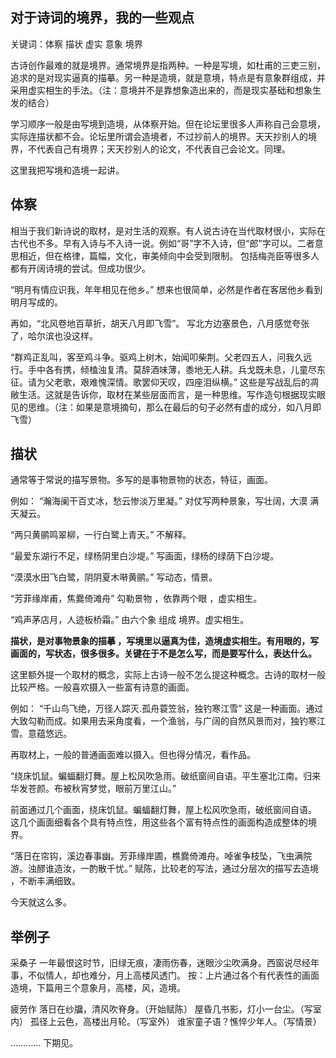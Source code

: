 ## 对于诗词的境界，我的一些观点

关键词：体察 描状 虚实 意象 境界

古诗创作最难的就是境界。通常境界是指两种。一种是写境，如杜甫的三吏三别，追求的是对现实逼真的描摹。另一种是造境，就是意境，特点是有意象群组成，并采用虚实相生的手法。（注：意境并不是靠想象造出来的，而是现实基础和想象生发的结合）

学习顺序一般是由写境到造境，从体察开始。但在论坛里很多人声称自己会意境，实际连描状都不会。论坛里所谓会造境者，不过抄前人的境界。天天抄别人的境界，不代表自己有境界；天天抄别人的论文，不代表自己会论文。同理。

这里我把写境和造境一起讲。

## 体察
相当于我们新诗说的取材，是对生活的观察。有人说古诗在当代取材很小，实际在古代也不多。早有入诗与不入诗一说。例如“哥”字不入诗，但“郎”字可以。二者意思相近，但在格律，篇幅，文化，审美倾向中会受到限制。 包括梅尧臣等很多人都有开阔诗境的尝试。但成功很少。

“明月有情应识我，年年相见在他乡。”
想来也很简单，必然是作者在客居他乡看到明月写成的。

再如，“北风卷地百草折，胡天八月即飞雪”。
写北方边塞景色，八月感觉夸张了，哈尔滨也没这样。

“群鸡正乱叫，客至鸡斗争。驱鸡上树木，始闻叩柴荆。父老四五人，问我久远行。手中各有携，倾榼浊复清。莫辞酒味薄，黍地无人耕。兵戈既未息，儿童尽东征。请为父老歌，艰难愧深情。歌罢仰天叹，四座泪纵横。”
这些是写战乱后的凋敝生活。这就是告诉你，取材在某些层面而言，是一种思维。写作造句根据现实眼见的思维。（注：如果是意境摘句，那么在最后的句子必然有虚的成分，如八月即飞雪）

## 描状
通常等于常说的描写景物。多写的是事物景物的状态，特征，画面。

例如：
“瀚海阑干百丈冰，愁云惨淡万里凝。”
对仗写两种景象，写壮阔，大漠 满天凝云。

“两只黄鹂鸣翠柳，一行白鹭上青天。”
不解释。

“最爱东湖行不足，绿杨阴里白沙堤。”
写画面，绿杨的绿荫下白沙堤。

“漠漠水田飞白鹭，阴阴夏木啭黄鹂。”
写动态，情景。

“芳菲缘岸甫，焦爨倚滩舟”
勾勒景物 ，依靠两个眼 ，虚实相生。

“鸡声茅店月，人迹板桥霜。”
由六个象 组成 境界。虚实相生。

<b>描状，是对事物景象的描摹 ，写境里以逼真为佳，造境虚实相生。有用眼的，写画面的，写状态，很多很多。关键在于不是怎么写，而是要写什么，表达什么。</b>

这里额外提一个取材的概念，实际上古诗一般不怎么提这种概念。古诗的取材一般比较严格。一般喜欢摄入一些富有诗意的画面。

例如：
“千山鸟飞绝，万径人踪灭.孤舟蓑笠翁，独钓寒江雪”
这是一种画面。通过大致勾勒而成。如果用去采角度看，一个渔翁，与广阔的自然风景而对，独钓寒江雪。意蕴悠远。

再取材上，一般的普通画面难以摄入。但也得分情况，看作品。

“绕床饥鼠。蝙蝠翻灯舞。屋上松风吹急雨。破纸窗间自语。平生塞北江南。归来华发苍颜。布被秋宵梦觉，眼前万里江山。”

前面通过几个画面，绕床饥鼠。蝙蝠翻灯舞，屋上松风吹急雨，破纸窗间自语。
这几个画面细看各个具有特点性，用这些各个富有特点性的画面构造成整体的境界。

“落日在帘钩，溪边春事幽。芳菲缘岸圃，樵爨倚滩舟。啅雀争枝坠，飞虫满院游。浊醪谁造汝，一酌散千忧。”
赋陈，比较老的写法，通过分层次的描写去造境 ，不断丰满细致。

今天就这么多。

## 举例子

采桑子
一年最恨这时节，旧绿无痕，凄雨伤春，迷眼沙尘吹满身。西窗说尽经年事，不似情人，却也难分，月上高楼风透门。
按：上片通过各个有代表性的画面造境，下篇用三个意象月，高楼，风，造境。

疲劳作
落日在纱牖，清风吹脊身。（开始赋陈）
屋昏几书影，灯小一台尘。（写室内）
孤径上云色，高楼出月轮。（写室外）
谁家童子语？憔悴少年人。（写情景）

…………
下期见。